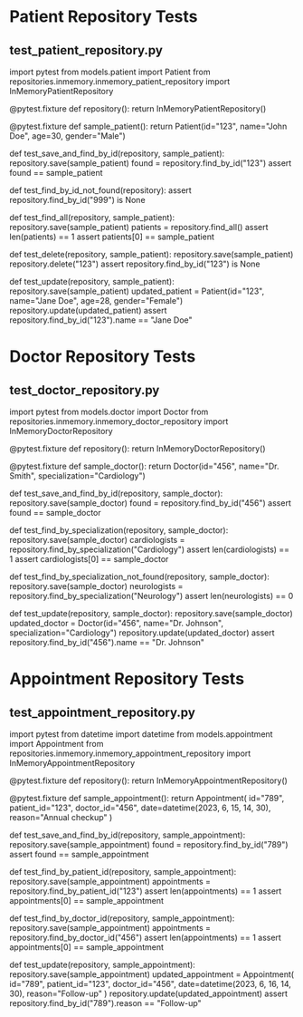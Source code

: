 # Patient Repository Tests

## test_patient_repository.py

import pytest
from models.patient import Patient
from repositories.inmemory.inmemory_patient_repository import InMemoryPatientRepository


@pytest.fixture
def repository():
    return InMemoryPatientRepository()


@pytest.fixture
def sample_patient():
    return Patient(id="123", name="John Doe", age=30, gender="Male")


def test_save_and_find_by_id(repository, sample_patient):
    repository.save(sample_patient)
    found = repository.find_by_id("123")
    assert found == sample_patient


def test_find_by_id_not_found(repository):
    assert repository.find_by_id("999") is None


def test_find_all(repository, sample_patient):
    repository.save(sample_patient)
    patients = repository.find_all()
    assert len(patients) == 1
    assert patients[0] == sample_patient


def test_delete(repository, sample_patient):
    repository.save(sample_patient)
    repository.delete("123")
    assert repository.find_by_id("123") is None


def test_update(repository, sample_patient):
    repository.save(sample_patient)
    updated_patient = Patient(id="123", name="Jane Doe", age=28, gender="Female")
    repository.update(updated_patient)
    assert repository.find_by_id("123").name == "Jane Doe"

# Doctor Repository Tests

## test_doctor_repository.py

import pytest
from models.doctor import Doctor
from repositories.inmemory.inmemory_doctor_repository import InMemoryDoctorRepository


@pytest.fixture
def repository():
    return InMemoryDoctorRepository()


@pytest.fixture
def sample_doctor():
    return Doctor(id="456", name="Dr. Smith", specialization="Cardiology")


def test_save_and_find_by_id(repository, sample_doctor):
    repository.save(sample_doctor)
    found = repository.find_by_id("456")
    assert found == sample_doctor


def test_find_by_specialization(repository, sample_doctor):
    repository.save(sample_doctor)
    cardiologists = repository.find_by_specialization("Cardiology")
    assert len(cardiologists) == 1
    assert cardiologists[0] == sample_doctor


def test_find_by_specialization_not_found(repository, sample_doctor):
    repository.save(sample_doctor)
    neurologists = repository.find_by_specialization("Neurology")
    assert len(neurologists) == 0


def test_update(repository, sample_doctor):
    repository.save(sample_doctor)
    updated_doctor = Doctor(id="456", name="Dr. Johnson", specialization="Cardiology")
    repository.update(updated_doctor)
    assert repository.find_by_id("456").name == "Dr. Johnson"

# Appointment Repository Tests

## test_appointment_repository.py

import pytest
from datetime import datetime
from models.appointment import Appointment
from repositories.inmemory.inmemory_appointment_repository import InMemoryAppointmentRepository


@pytest.fixture
def repository():
    return InMemoryAppointmentRepository()


@pytest.fixture
def sample_appointment():
    return Appointment(
        id="789",
        patient_id="123",
        doctor_id="456",
        date=datetime(2023, 6, 15, 14, 30),
        reason="Annual checkup"
    )


def test_save_and_find_by_id(repository, sample_appointment):
    repository.save(sample_appointment)
    found = repository.find_by_id("789")
    assert found == sample_appointment


def test_find_by_patient_id(repository, sample_appointment):
    repository.save(sample_appointment)
    appointments = repository.find_by_patient_id("123")
    assert len(appointments) == 1
    assert appointments[0] == sample_appointment


def test_find_by_doctor_id(repository, sample_appointment):
    repository.save(sample_appointment)
    appointments = repository.find_by_doctor_id("456")
    assert len(appointments) == 1
    assert appointments[0] == sample_appointment


def test_update(repository, sample_appointment):
    repository.save(sample_appointment)
    updated_appointment = Appointment(
        id="789",
        patient_id="123",
        doctor_id="456",
        date=datetime(2023, 6, 16, 14, 30),
        reason="Follow-up"
    )
    repository.update(updated_appointment)
    assert repository.find_by_id("789").reason == "Follow-up"
